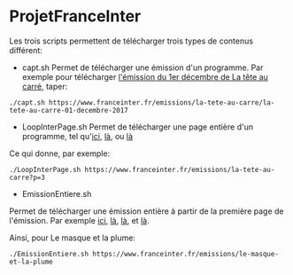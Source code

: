 # ProjetFranceInter

Les trois scripts permettent de télécharger trois types de contenus différent:

* capt.sh
Permet de télécharger une émission d'un programme. Par exemple pour télécharger [l'émission du 1er décembre de La tête au carré](https://www.franceinter.fr/emissions/la-tete-au-carre/la-tete-au-carre-01-decembre-2017), taper:

`./capt.sh https://www.franceinter.fr/emissions/la-tete-au-carre/la-tete-au-carre-01-decembre-2017`

* LoopInterPage.sh
Permet de télécharger une page entière d'un programme, tel qu'[ici](https://www.franceinter.fr/emissions/la-tete-au-carre), [là](https://www.franceinter.fr/emissions/la-tete-au-carre?p=2), ou [là](https://www.franceinter.fr/emissions/la-tete-au-carre?p=3)

Ce qui donne, par exemple:

`./LoopInterPage.sh https://www.franceinter.fr/emissions/la-tete-au-carre?p=3`

* EmissionEntiere.sh

Permet de télécharger une émission entière à partir de la première page de l'émission. Par exemple [ici](https://www.franceinter.fr/emissions/la-tete-au-carre), [là](https://www.franceinter.fr/emissions/la-marche-de-l-histoire), [là](https://www.franceinter.fr/emissions/le-masque-et-la-plume), et [là](https://www.franceinter.fr/emissions/la-bande-originale).

Ainsi, pour Le masque et la plume:

`./EmissionEntiere.sh https://www.franceinter.fr/emissions/le-masque-et-la-plume`
